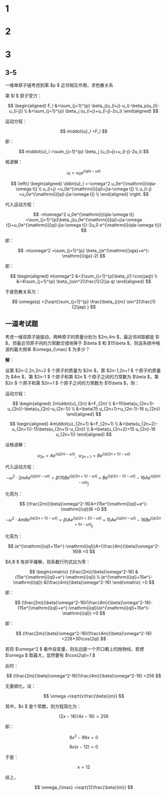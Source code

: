 # 1

# 2

# 3

## 3-5

一维单原子链考虑到第 $p $ 近邻相互作用，求色散关系

第 $l $ 原子受力：

$$
\begin{aligned}
F_l
&=\sum_{j=1}^{p} \beta_j(u_{l+j}-u_l)-\beta_p(u_{l}-u_{l-j}) \\
&=\sum_{j=1}^{p} \beta_j (u_{l+j}+u_{l-j}-2u_l)
\end{aligned}
$$

运动方程：

$$
m\ddot{u}_l
=F_l
$$

即：

$$
m\ddot{u}_l
=\sum_{j=1}^{p} \beta_j (u_{l+j}+u_{l-j}-2u_l)
$$

格波解：

$$
u_l
=u_0 e^{\mathrm{i}(qla-\omega t)}
$$

$$
\left\{
\begin{aligned}
\ddot{u}_l
=-\omega^2 u_0e^{\mathrm{i}(qla-\omega t)} \\
u_{l+j}
=u_0e^{\mathrm{i}[q(l+j)a-\omega t]} \\
u_{l-j}
=u_0e^{\mathrm{i}[q(l-j)a-\omega t]} \\
\end{aligned}
\right.
$$

代入运动方程：

$$
-m\omega^2 u_0e^{\mathrm{i}(qla-\omega t)}
=\sum_{j=1}^{p}\beta_j(u_0e^{\mathrm{i}[q(l+j)a-\omega t]}+u_0e^{\mathrm{i}[q(l-j)a-\omega t]}-2u_0 e^{\mathrm{i}(qla-\omega t)})
$$

即：

$$
-m\omega^2
=\sum_{j=1}^{p} \beta_j(e^{\mathrm{i}qja}+e^{-\mathrm{i}qja}-2)
$$

即：

$$
\begin{aligned}
m\omega^2
&=2\sum_{j=1}^{p}\beta_j(1-\cos(jaq)) \\
&=4\sum_{j=1}^{p} \beta_j\sin^2(\frac{1}{2}ja q)
\end{aligned}
$$

于是色散关系为：

$$
\omega(q)
=2\sqrt{\sum_{j=1}^{p} \frac{\beta_j}{m} \sin^2(\frac{1}{2}jap) }
$$

## 一道考试题

考虑一维双原子链振动，两种原子的质量分别为 $2m,4m $，最近邻间距都是 $l $，但最近邻原子间的力常数交错地等于 $\beta $ 和 $15\beta $，则该系统中格波的最大频率 $\omega_{\max} $ 为多少？

**解**：

设第 $2n-2,2n,2n+2 $ 个原子的质量为 $2m $，第 $2n-1,2n+1 $ 个原子的质量为 $4m $，第 $2n-1 $ 个原子和第 $2n $ 个原子之间的力常数为 $\beta $，第 $2n $ 个原子和第 $2n+1 $ 个原子之间的力常数为 $15\beta $，则：

运动方程：

$$
\begin{aligned}
2m\ddot{u}_{2n}
&=F_{2n} \\
&=15\beta(u_{2n+1}-u_{2n})-\beta(u_{2n}-u_{2n-1}) \\
&=\beta(15 u_{2n+1}+u_{2n-1}-16 u_{2n})
\end{aligned}
$$

$$
\begin{aligned}
4m\ddot{u}_{2n+1}
&=F_{2n+1} \\
&=\beta(u_{2n+2}-u_{2n+1})-15\beta(u_{2n+1}-u_{2n}) \\
&=\beta(u_{2n+2}+15 u_{2n}-16 u_{2n+1})
\end{aligned}
$$

设格波解：

$$
u_{2n}
=Ae^{\mathrm{i}(q2nl-\omega t)},~~
u_{2n+1}
=Be^{\mathrm{i}[q(2n+1)l-\omega t]}
$$

代入运动方程：

$$
-\omega^2\cdot 2mAe^{\mathrm{i}(q2nl-\omega t)}
=\beta(15Be^{\mathrm{i}[q(2n+1)l-\omega t]}+Be^{\mathrm{i}[q(2n-1)l-\omega t]}-16Ae^{\mathrm{i}(q2nl-\omega t)})
$$

化简为：

$$
(\frac{2m}{\beta}\omega^2-16)A+(15e^{\mathrm{i}ql}+e^{-\mathrm{i}ql})B
=0
$$

$$
-\omega^2\cdot 4m Be^{\mathrm{i}[q(2n+1)l-\omega t]}
=\beta(Ae^{\mathrm{i}[q(2n+2)l-\omega t]}+15Ae^{\mathrm{i}(q2nl-\omega t)}-16 Be^{\mathrm{i}[q(2n+1)l-\omega t]})
$$

化简为：

$$
(e^{\mathrm{i}ql}+15e^{-\mathrm{i}ql})A+(\frac{4m}{\beta}\omega^2-16)B
=0
$$

$A,B $ 有非平庸解，则系数行列式应为零：

$$
\begin{vmatrix}
(\frac{2m}{\beta}\omega^2-16) &(15e^{\mathrm{i}ql}+e^{-\mathrm{i}ql}) \\
(e^{\mathrm{i}ql}+15e^{-\mathrm{i}ql}) &(\frac{4m}{\beta}\omega^2-16)
\end{vmatrix}
=0
$$

即：

$$
(\frac{2m}{\beta}\omega^2-16)(\frac{4m}{\beta}\omega^2-16)-(15e^{\mathrm{i}ql}+e^{-\mathrm{i}ql})(e^{\mathrm{i}ql}+15e^{-\mathrm{i}ql})
=0
$$

即：

$$
(\frac{2m}{\beta}\omega^2-16)(\frac{4m}{\beta}\omega^2-16)
=226+30\cos(2ql)
$$

若将 $\omega^2 $ 看作自变量，则左边是一个开口朝上的抛物线，若想  $\omega $ 取最大，显然要有 $\cos(2ql)=1 $

此时：

$$
(\frac{2m}{\beta}\omega^2-16)(\frac{4m}{\beta}\omega^2-16)
=256
$$

无量纲化，设：

$$
\omega
=\sqrt{x\frac{\beta}{m}}
$$

其中，$x $ 是个常数，则方程简化为：

$$
(2x-16)(4x-16)
=256
$$

即：

$$
8x^2-96x
=0
$$

$$
8x(x-12)
=0
$$

于是：

$$
x=12 
$$

综上，

$$
\omega_{\max}
=\sqrt{12\frac{\beta}{m}}
$$

